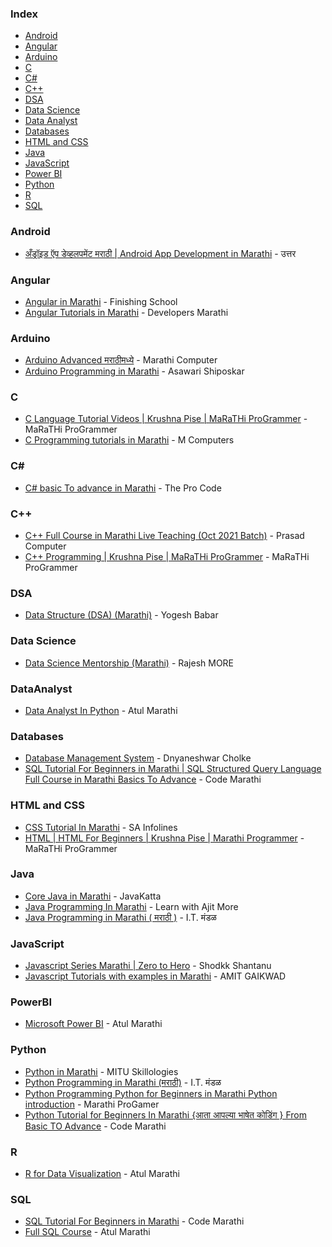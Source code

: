 ### Index

* [Android](#android)
* [Angular](#angular)
* [Arduino](#arduino)
* [C](#c)
* [C#](#csharp)
* [C++](#cpp)
* [DSA](#dsa)
* [Data Science](#datascience)
* [Data Analyst](#dataanalyst)
* [Databases](#databases)
* [HTML and CSS](#html-and-css)
* [Java](#java)
* [JavaScript](#javascript)
* [Power BI](#powerbi)
* [Python](#python)
* [R](#r)
* [SQL](#sql)



### Android

* [अँड्रॉइड ऍप डेव्हलपमेंट मराठी \| Android App Development in Marathi](https://youtube.com/playlist?list=PLy1NOWTMDFjDLCgmxRNLDJtlutJOYl2d7) - उत्तर


### Angular

* [Angular in Marathi](https://youtube.com/playlist?list=PLpDAynbYcV3sruD9MNfmZtimPCKHicA2V) - Finishing School
* [Angular Tutorials in Marathi](https://youtube.com/playlist?list=PLMs908ICeVMEBw4CevNdPvvIJDaQV1ISN) - Developers Marathi


### Arduino

* [Arduino Advanced मराठीमध्ये](https://www.youtube.com/playlist?list=PLYearvGpQL11nJ0duF_ZTE6Ks4-ML6WBS) - Marathi Computer
* [Arduino Programming in Marathi](https://youtube.com/playlist?list=PL8yOrZ6_TOt5Y-ZG34wLePPZsDaZpatqD) - Asawari Shiposkar


### <a id="c"></a>C

* [C Language Tutorial Videos \| Krushna Pise \| MaRaTHi ProGrammer](https://youtube.com/playlist?list=PLWSZr_wlNWax9fqyNyt6Q3ADBgwLE2HvU) - MaRaTHi ProGrammer
* [C Programming tutorials in Marathi](https://youtube.com/playlist?list=PLCx-k6Qe-qShOnyqpTckJd9qWflu0Ah5I) - M Computers


### <a id="csharp"></a>C#

* [C# basic To advance in Marathi](https://youtube.com/playlist?list=PLQX297IOnCYoDo0l80fQHQrCxF0PAx8zs) - The Pro Code


### <a id="cpp"></a>C++

* [C++ Full Course in Marathi Live Teaching (Oct 2021 Batch)](https://youtube.com/playlist?list=PLddGZGOJ3oy61NpGiR83kYQDK8nIeTcRX) - Prasad Computer
* [C++ Programming \| Krushna Pise \| MaRaTHi ProGrammer](https://youtube.com/playlist?list=PLWSZr_wlNWazn-waH7XkwE2VfT13f5oAG) - MaRaTHi ProGrammer

### DSA

* [Data Structure (DSA) (Marathi)](https://www.youtube.com/playlist?list=PLU7J10KW9nLCOM20EQgrHKDcUJfXvuCGG) - Yogesh Babar


### Data Science

* [Data Science Mentorship (Marathi)](https://youtube.com/playlist?list=PL9WbN_hBLtt9pYOryPps3J1M2ngFb5C14) - Rajesh MORE


### DataAnalyst

* [Data Analyst In Python](https://www.youtube.com/playlist?list=PL2MmZiE0Vh2_MKjCEcq4TeliODtPtYTVX) - Atul Marathi




### Databases

* [Database Management System](https://youtube.com/playlist?list=PLNUHhIfQzCNcVcVbMDI8jmjxbZ9u3QSUY) - Dnyaneshwar Cholke
* [SQL Tutorial For Beginners in Marathi \| SQL Structured Query Language Full Course in Marathi Basics To Advance](https://youtube.com/playlist?list=PLFwH5aoadVcnimSkNWYKUjsvOTXvVnfVw) - Code Marathi


### HTML and CSS  

* [CSS Tutorial In Marathi](https://youtube.com/playlist?list=PLWkJQ8CSXYd4wee103RY961OdWXwnHsBo) - SA Infolines
* [HTML \| HTML For Beginners \| Krushna Pise \| Marathi Programmer](https://youtube.com/playlist?list=PLWSZr_wlNWaw8_iFhKvrPKp1Uh2S1dXHk) - MaRaTHi ProGrammer


### Java

* [Core Java in Marathi](https://youtube.com/playlist?list=PLcb3cGQ8kyd_n-B6NWekCItJ-2SrRqm8-) - JavaKatta
* [Java Programming In Marathi](https://youtube.com/playlist?list=PLFNYRs6J377j9k2lXXewIxx2IfRKg4w1t) - Learn with Ajit More
* [Java Programming in Marathi ( मराठी )](https://youtube.com/playlist?list=PLI1D7QZwksP7_vZ-UxoSq0iA0k6uxrXuz) - I.T. मंडळ


### JavaScript

* [Javascript Series Marathi \| Zero to Hero](https://youtube.com/playlist?list=PLpHGE1RJRnR2dONhkep0994hYIAXj2trt) - Shodkk Shantanu
* [Javascript Tutorials with examples in Marathi](https://youtube.com/playlist?list=PL_9bg9gibAYofFlo--HF_j1NWKBoK58YL) - AMIT GAIKWAD

### PowerBI

* [Microsoft Power BI](https://www.youtube.com/playlist?list=PL2MmZiE0Vh29VqrRDPB1-kNzKsDyRm0Jx) - Atul Marathi




### Python

* [Python in Marathi](https://youtube.com/playlist?list=PL9D-kb1y7d4cL3xI0Wk1krRjjiPE4IPUd) - MITU Skillologies
* [Python Programming in Marathi (मराठी)](https://youtube.com/playlist?list=PLI1D7QZwksP64N_zkmXxr9DAzLy9mJClY) - I.T. मंडळ
* [Python Programming Python for Beginners in Marathi Python introduction](https://www.youtube.com/playlist?list=PLWSZr_wlNWaxiEQtqF5MkBsEoHZNF1kjn) - Marathi ProGamer
* [Python Tutorial for Beginners In Marathi {आता आपल्या भाषेत कोडिंग } From Basic TO Advance](https://youtube.com/playlist?list=PLFwH5aoadVcnfGG9WtTd-4qYO9gzk773P) - Code Marathi


### R

* [R for Data Visualization](https://www.youtube.com/playlist?list=PL2MmZiE0Vh2_J64aJbFs15Qd7H0V-7hNV) - Atul Marathi


### SQL

* [SQL Tutorial For Beginners in Marathi](https://www.youtube.com/playlist?list=PLFwH5aoadVcnimSkNWYKUjsvOTXvVnfVw) - Code Marathi
* [Full SQL Course](https://www.youtube.com/playlist?list=PL2MmZiE0Vh28z_4i6zVDvHlPNdb-vMjM9) - Atul Marathi